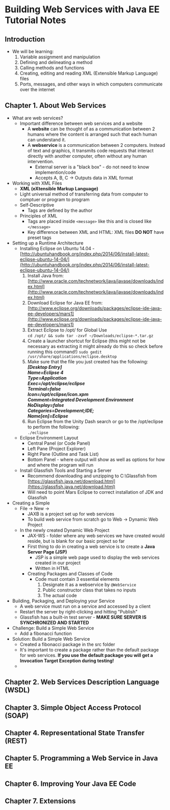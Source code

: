 # Building Web Services with Java EE Tutorial Notes

## Introduction
* We will be learning:
    1. Variable assignment and manipulation
    2. Defining and delineating a method
    3. Calling methods and functions
    4. Creating, editing and reading XML (Extensible Markup Language) files
    5. Ports, messages, and other ways in which computers communicate over the internet

## Chapter 1. About Web Services
* What are web services?
    * Important difference between web services and a website
        * A **website** can be thought of as a communication between 2 humans where the content is arranged such that each human can understand it.
        * A **webservice** is a communication between 2 computers. Instead of text and graphics, it transmits code requests that interact directly with another computer, often without any human intervention.
            * External server is a "black box" - do not need to know implemention/code
            * Accepts A, B, C -> Outputs data in XML format
* Working with XML Files
    * **XML (eXtensible Markup Language)**
    * Light universal method of transferring data from computer to comptuer or program to program
    * Self-Descriptive
        * Tags are defined by the author
    * Principles of XML
        * Tags are placed inside `<message>` like this and is closed like `</message>`
        * Key difference between XML and HTML: XML files **DO NOT** have preset tags
* Setting up a Runtime Architecture
    * Installing Eclipse on Ubuntu 14.04 - [http://ubuntuhandbook.org/index.php/2014/06/install-latest-eclipse-ubuntu-14-04/](http://ubuntuhandbook.org/index.php/2014/06/install-latest-eclipse-ubuntu-14-04/)
        1. Install Java from:  
         [http://www.oracle.com/technetwork/java/javase/downloads/index.html](http://www.oracle.com/technetwork/java/javase/downloads/index.html)
        2. Download Eclipse for Java EE from:   
         [http://www.eclipse.org/downloads/packages/eclipse-ide-java-ee-developers/mars1](http://www.eclipse.org/downloads/packages/eclipse-ide-java-ee-developers/mars1) 
        3. Extract Eclipse to /opt/ for Global Use  
         `cd /opt/ && sudo tar -zxvf ~/Downloads/eclipse-*.tar.gz`
        4. Create a launcher shortcut for Eclipse (this might not be necessary as extracting it might already do this so check before running this command!)
         `sudo gedit /usr/share/applications/eclipse.desktop`
        5. Make sure that the file you just created has the following:   
         ***[Desktop Entry]  
         Name=Eclipse 4  
         Type=Application   
         Exec=/opt/eclipse/eclipse   
         Terminal=false   
         Icon=/opt/eclipse/icon.xpm   
         Comment=Integrated Development Environment   
         NoDisplay=false   
         Categories=Development;IDE;   
         Name[en]=Eclipse***
        6. Run Eclipse from the Unity Dash search or go to the /opt/eclipse to perform the following:   
         `./eclipse`
    * Eclipse Environment Layout
        * Central Panel (or Code Panel)
        * Left Pane (Project Explorer)
        * Right Pane (Outline and Task List)
        * Bottom Panel - where output will show as well as options for how and where the program will run
    * Install Glassfish Tools and Starting a Server
        * Recommend downloading and unzipping to C:\Glassfish from [https://glassfish.java.net/download.html](https://glassfish.java.net/download.html)
        * Will need to point Mars Eclipse to correct installation of JDK and Glassfish 
* Creating a Simple 
    * File -> New ->
        * JAXB is a project set up for web services 
        * To build web service from scratch go to Web -> Dynamic Web Project
    * In the newly created Dynamic Web Project
        * JAX-WS - folder where any web services we have created would reside, but is blank for our basic project so far
        * First thing to do in creating a web service is to create a **Java Server Page (JSP)**
            * JSP is a simple web page used to display the web services created in our project
            * Written in HTML
        * Creating Packages and Classes of Code
            * Code must contain 3 essential elements
                1. Designate it as a webservice by `@WebService`
                2. Public constructor class that takes no inputs
                3. The actual code
* Building, Packaging, and Deploying your Service
    * A web service must run on a service and accessed by a client
    * Restart the server by right-clicking and hitting "Publish"
    * Glassfish has a built-in test server - **MAKE SURE SERVER IS SYNCHRONIZED AND STARTED**
* Challenge: Build a Simple Web Service
    * Add a fibonacci function
* Solution: Build a Simple Web Service
    * Created a fibonacci package in the src folder
    * It's important to create a package rather than the default package for web services. **If you use the default package you will get a Invocation Target Exception during testing!**
    * 


## Chapter 2. Web Services Description Language (WSDL)

## Chapter 3. Simple Object Access Protocol (SOAP)

## Chapter 4. Representational State Transfer (REST)

## Chapter 5. Programming a Web Service in Java EE

## Chapter 6. Improving Your Java EE Code

## Chapter 7. Extensions
